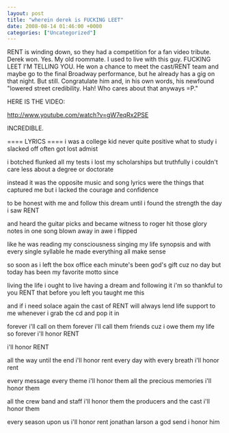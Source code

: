 ```yaml
---
layout: post
title: "wherein derek is FUCKING LEET"
date: 2008-08-14 01:46:00 +0000
categories: ["Uncategorized"]
---
```


RENT is winding down, so they had a competition for a fan video tribute. Derek won. Yes. My old roommate. I used to live with this guy. FUCKING LEET I'M TELLING YOU. He won a chance to meet the cast/RENT team and maybe go to the final Broadway performance, but he already has a gig on that night. But still. Congratulate him and, in his own words, his newfound "lowered street credibility.  Hah!  Who cares about that anyways =P."

HERE IS THE VIDEO: 

http://www.youtube.com/watch?v=gW7eqRx2PSE

INCREDIBLE.

==== LYRICS ====
i was a college kid
never quite positive
what to study i slacked off
often got lost admist

i botched flunked all my tests
i lost my scholarships
but truthfully i couldn't care less
about a degree or doctorate

instead it was the opposite
music and song lyrics
were the things that captured me
but i lacked the courage and confidence

to be honest with
me and follow this
dream until i found the strength
the day i saw RENT

and heard the guitar picks
and became witness to roger hit
those glory notes in one song
blown away in awe i flipped

like he was reading my consciousness
singing my life synopsis
and with every single syllable
he made everything all make sense

so soon as i left the box office
each minute's been god's gift
cuz no day but today
has been my favorite motto since

living the life i ought to live
having a dream and following it
i'm so thankful to you RENT
that before you left you taught me this

and if i need solace again
the cast of RENT will always lend
life support to me whenever
i grab the cd and pop it in

forever i'll call on them
forever i'll call them friends
cuz i owe them my life
so forever i'll honor RENT

i'll honor RENT

all the way until the end i'll honor rent
every day with every breath i'll honor rent

every message every theme i'll honor them
all the precious memories i'll honor them

all the crew band and staff i'll honor them
the producers and the cast i'll honor them

every season upon us i'll honor rent
jonathan larson a god send i honor him